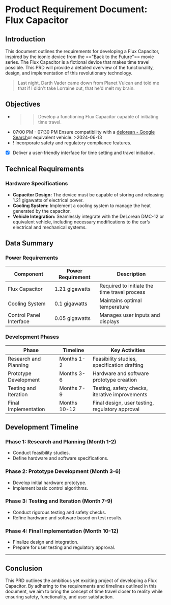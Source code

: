 # Product Requirement Document: Flux Capacitor

## Introduction
This document outlines the requirements for developing a Flux Capacitor, inspired by the iconic device from the =="Back to the Future"== movie series. The Flux Capacitor is a fictional device that makes time travel possible. This PRD will provide a detailed overview of the functionality, design, and implementation of this revolutionary technology.

> Last night, Darth Vader came down from Planet Vulcan and told me that if I didn't take Lorraine out, that he'd melt my brain.

## Objectives
*  >> Develop a functioning Flux Capacitor capable of initiating time travel.
* 07:00 PM - 07:30 PM Ensure compatibility with a [delorean - Google Search](https://www.google.com/search?sca_esv=ef04573b184341d7&sca_upv=1&sxsrf=ADLYWILUBtR4WBZqrXbWTvjg9i2Bj5KpHQ:1718336409019&q=delorean&udm=2&fbs=AEQNm0B0_gh8CxXz4cskeePLV_Uw5cg9cpOenTbX4UBVI-nT7H6EE-pay8crWIayy6zFus2Qyv69YHSWgf8DybRVlt8tzv8l5G5Krkwl0JrUWdKBWz7i_Ymx5xltimykPMw0zuvLyowWUShjvOJuf_kQDrs-3zm4UI2pZOdTj-htngxwRQ4d7vsAcLdef67zbMpV1ut_01dr5eqhPDuH-besstLBqOZwew&sa=X&ved=2ahUKEwj-po76ldqGAxVffTABHTV-AY4QtKgLegQIGRAB&biw=1467&bih=1082&dpr=2)or equivalent vehicle. >2024-06-13
* ! Incorporate safety and regulatory compliance features.
* [x] Deliver a user-friendly interface for time setting and travel initiation.

## Technical Requirements
### Hardware Specifications
+ **Capacitor Design:** The device must be capable of storing and releasing 1.21 gigawatts of electrical power.
+  **Cooling System:** Implement a cooling system to manage the heat generated by the capacitor.
+ **Vehicle Integration:** Seamlessly integrate with the DeLorean DMC-12 or equivalent vehicle, including necessary modifications to the car’s electrical and mechanical systems.

## Data Summary
### Power Requirements
| Component | Power Requirement | Description |
| --------- | ----------------- | ----------- |
| Flux Capacitor | 1.21 gigawatts | Required to initiate the time travel process |
| Cooling System | 0.1 gigawatts | Maintains optimal temperature |
| Control Panel Interface | 0.05 gigawatts | Manages user inputs and displays |

### Development Phases
| Phase | Timeline | Key Activities |
| ----- | -------- | -------------- |
| Research and Planning | Months 1-2 | Feasibility studies, specification drafting |
| Prototype Development | Months 3-6 | Hardware and software prototype creation |
| Testing and Iteration | Months 7-9 | Testing, safety checks, iterative improvements |
| Final Implementation | Months 10-12 | Final design, user testing, regulatory approval |
## Development Timeline
### Phase 1: Research and Planning (Month 1-2)
- Conduct feasibility studies.
- Define hardware and software specifications.
### Phase 2: Prototype Development (Month 3-6)
- Develop initial hardware prototype.
- Implement basic control algorithms.
### Phase 3: Testing and Iteration (Month 7-9)
- Conduct rigorous testing and safety checks.
- Refine hardware and software based on test results.
### Phase 4: Final Implementation (Month 10-12)
- Finalize design and integration.
- Prepare for user testing and regulatory approval.

---

## Conclusion
This PRD outlines the ambitious yet exciting project of developing a Flux Capacitor. By adhering to the requirements and timelines outlined in this document, we aim to bring the concept of time travel closer to reality while ensuring safety, functionality, and user satisfaction.
